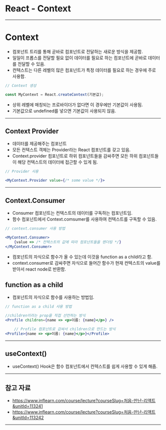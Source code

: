 # React - Context

------

# Context

- 컴포넌트 트리를 통해 곧바로 컴포넌트로 전달하는 새로운 방식을 제공함.
- 일일이 프롭스를 전달할 필요 없이 데이터를 필요로 하는 컴포넌트에 곧바로 데이터를 전달할 수 있음.
- 컨텍스트는 다른 레벨의 많은 컴포넌트가 특정 데이터를 필요로 하는 경우에 주로 사용함.

```jsx
// Context 생성

const MyContext = React.createContext(기본값);
```

- 상위 레벨에 매칭되는 프로바이더가 없다면 이 경우에만 기본값이 사용됨.
- 기본값으로 undefined를 넣으면 기본값이 사용되지 않음.

------

## Context Provider

- 데이터를 제공해주는 컴포넌트
- 모든 컨텍스트 객체는 Provider라는 React 컴포넌트를 갖고 있음.
- Context.provider 컴포넌트로 하위 컴포넌트들을 감싸주면 모든 하위 컴포넌트들이 해당 컨텍스트의 데이터에 접근할 수 있게 됨.

```jsx
// Provider 사용

<MyContext.Provider value={/* some value */}>
```

------

## Context.Consumer

- Consumer 컴포넌트는 컨텍스트의 데이터를 구독하는 컴포넌트임.
- 함수 컴포넌트에서 Context.comsumer를 사용하여 컨텍스트를 구독할 수 있음.

```jsx
// context.consumer 사용 방법

<MyContext.Consumer>
    {value => /* 컨텍스트의 값에 따라 컴포넌트들을 렌더링 */}
</MyContext.Consumer>
```

- 컴포넌트의 자식으로 함수가 올 수 있는데 이것을 function as a child라고 함.
- context.consumer로 감싸주면 자식으로 들어간 함수가 현재 컨텍스트의 value를 받아서 react node로 반환함.

## function as a child

- 컴포넌트의 자식으로 함수를 사용하는 방법임.

```jsx
// function as a child 사용 방법

//children이라는 prop을 직접 선언하는 방식
<Profile children={name => <p>이름: {name}</p>} />

	// Profile 컴포넌트로 감싸서 children으로 만드는 방식
<Profile>{name => <p>이름: {name}</p>}</Profile>
```

------

## useContext()

- useContext() Hook은 함수 컴포넌트에서 컨텍스트를 쉽게 사용할 수 있게 해줌.

------

## 참고 자료

- https://www.inflearn.com/course/lecture?courseSlug=처음-만난-리액트&unitId=113241
- https://www.inflearn.com/course/lecture?courseSlug=처음-만난-리액트&unitId=113242

------